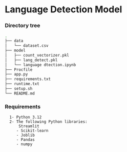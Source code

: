 # Language Detection Model
 ### Directory tree
``` bash
.
├── data
│   └── dataset.csv
├── model
│   ├── count_vectorizer.pkl
│   ├── lang_detect.pkl
│   └── language dtection.ipynb
├── Procfile
├── app.py
├── requirements.txt
├── runtime.txt
├── setup.sh
└── README.md
```
 ### Requirements
      1- Python 3.12 
      2- The following Python libraries:
          Streamlit
         - Scikit-learn
         - Joblib
         - Pandas
         - numpy
